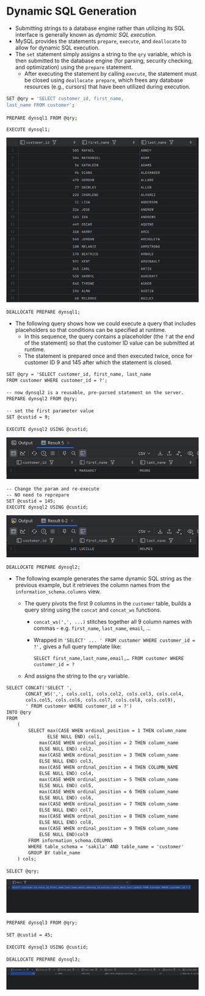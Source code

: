 # Dynamic SQL Generation

- Submitting strings to a database engine rather than utilizing its SQL interface is generally known as *dynamic SQL execution*.
- MySQL provides the statements `prepare`, `execute`, and `deallocate` to allow for dynamic SQL execution.
- The `set` statement simply assigns a string to the `qry` variable, which is then submitted to the database engine (for parsing, security checking, and optimization) using the `prepare` statement.
  - After executing the statement by calling `execute`, the statement must be closed using `deallocate prepare`, which frees any database resources (e.g., cursors) that have been utilized during execution.

```bash
SET @qry = 'SELECT customer_id, first_name,
last_name FROM customer';

PREPARE dynsql1 FROM @qry;
```

```mysql
EXECUTE dynsql1;
```

![2.1SQL_Generation](Imgs/2.1SQL_Generation.png)

```mysql
DEALLOCATE PREPARE dynsql1;
```

- The following query shows how we could execute a query that includes placeholders so that conditions can be specified at runtime.
  - In this sequence, the query contains a placeholder (the `?` at the end of the statement) so that the customer ID value can be submitted at runtime.
  - The statement is prepared once and then executed twice, once for customer ID 9 and 145 after which the statement is closed.

```mysql
SET @qry = 'SELECT customer_id, first_name, last_name
FROM customer WHERE customer_id = ?';

-- now dynsql2 is a reusable, pre-parsed statement on the server.
PREPARE dynsql2 FROM @qry;

-- set the first parameter value
SET @custid = 9;

EXECUTE dynsql2 USING @custid;
```

![2.1_dynsql2](Imgs/2.1_dynsql2.png)

```mysql
-- Change the param and re-execute
-- NO need to reprepare
SET @custid = 145;
EXECUTE dynsql2 USING @custid;
```

![2.1_dynsql2_2](Imgs/2.1_dynsql2_2.png)

```mysql
DEALLOCATE PREPARE dynsql2;
```



- The following example generates the same dynamic SQL string as the previous example, but it retrieves the column names from the `information_schema.columns` view.

  - The query pivots the first 9 columns in the `customer` table, builds a query string using the `concat` and `concat_ws` functions.

    - `concat_ws(',', ...)` stitches together all 9 column names with commas - e.g. `first_name`, `last_name`, `email`, ...

    - Wrapped in `'SELECT' ... ' FROM customer WHERE customer_id = ?',` gives a full query template like:

      ```mysql
      SELECT first_name,last_name,email,… FROM customer WHERE customer_id = ?
      ```

      

  - And assigns the string to the `qry` variable.

```mysql
SELECT CONCAT('SELECT ',
       CONCAT_WS(',', cols.col1, cols.col2, cols.col3, cols.col4,
       cols.col5, cols.col6, cols.col7, cols.col8, cols.col9),
       ' FROM customer WHERE customer_id = ?')
INTO @qry
FROM
    (
        SELECT max(CASE WHEN ordinal_position = 1 THEN column_name
               ELSE NULL END) col1,
            max(CASE WHEN ordinal_position = 2 THEN column_name
            ELSE NULL END) col2,
            max(CASE WHEN ordinal_position = 3 THEN column_name
            ELSE NULL END) col3,
            max(CASE WHEN ordinal_position = 4 THEN COLUMN_NAME
            ELSE NULL END) col4,
            max(CASE WHEN ordinal_position = 5 THEN column_name
            ELSE NULL END) col5,
            max(CASE WHEN ordinal_position = 6 THEN column_name
            ELSE NULL END) col6,
            max(CASE WHEN ordinal_position = 7 THEN column_name
            ELSE NULL END) col7,
            max(CASE WHEN ordinal_position = 8 THEN column_name
            ELSE NULL END) col8,
            max(CASE WHEN ordinal_position = 9 THEN column_name
            ELSE NULL END)col9
        FROM information_schema.COLUMNS
        WHERE table_schema = 'sakila' AND table_name = 'customer'
        GROUP BY table_name
    ) cols;

SELECT @qry;
```

![2.2_SQL_Generation_3](Imgs/2.2_SQL_Generation_3.png)

```mysql
PREPARE dynsql3 FROM @qry;

SET @custid = 45;

EXECUTE dynsql3 USING @custid;

DEALLOCATE PREPARE dynsql3;
```

![2.2_SQL_Generation_4](Imgs/2.2_SQL_Generation_4.png)
